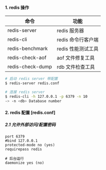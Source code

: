 #### 1. redis 操作

| 命令 | 功能 |
| ---- | ---- |
| redis-server | redis 服务器 |
| redis-cli | redis 命令行客户端 |
| redis-benchmark | redis 性能测试工具 |
| redis-check-aof | aof 文件修复工具 |
| redis-check-dump | rdb 文件检查工具 |

```bash
# 启动 redis server 带配置
$ redis-server redis.conf

# 连接 redis server
$ redis-cli -h 127.0.0.1 -p 6379 -n 10
-> -n <db> Database number
```

#### 2. redis 配置 [redis.conf]

##### 2.1 允许外部访问/配置密码

```properties
port 6379
#bind 127.0.0.1
protected-mode no (yes)
requirepass redis

# 后台运行
daemonize yes (no)
```

